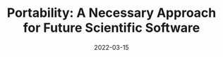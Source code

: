 ---
title: "Portability: A Necessary Approach for Future Scientific Software"
date: 2022-03-15
venue: arxiv:2203.09945
link: https://inspirehep.net/literature/2054702
inspire_id: 2054702
authors: Meghna Bhattacharya, et al.
bibtex: '@inproceedings{Bhattacharya:2022qgj,\n archiveprefix = {arXiv},\n author = {Bhattacharya, Meghna and others},\n booktitle = {{Snowmass 2021}},\n eprint = {2203.09945},\n month = {3},\n primaryclass = {physics.comp-ph},\n reportnumber = {FERMILAB-PUB-22-210-SCD},\n title = {{Portability: A Necessary Approach for Future Scientific Software}},\n year = {2022}\n}\n'
---